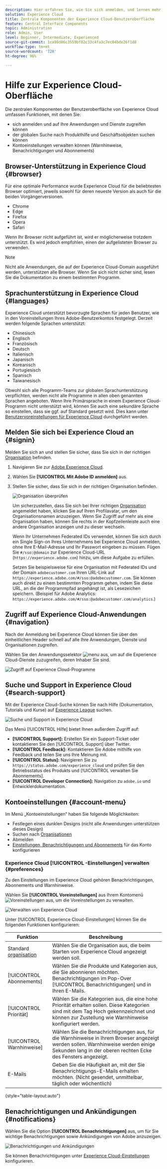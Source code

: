 ```yaml
---
description: Hier erfahren Sie, wie Sie sich anmelden, und lernen mehr über die zentralen Komponenten der Benutzeroberfläche in Experience Cloud. Erfahren Sie mehr über die globale Suche, Ihre Kontovoreinstellungen und darüber, wie Sie in der Benutzeroberfläche navigieren und Hilfe erhalten.
solution: Experience Cloud
title: Zentrale Komponenten der Experience Cloud-Benutzeroberfläche
feature: Central Interface Components
topic: Administration
role: Admin, User
level: Beginner, Intermediate, Experienced
source-git-commit: 1ca98d86c3559bf82c33c4fa3c7ec04bde26f1d8
workflow-type: tm+mt
source-wordcount: '728'
ht-degree: 96%

---
```


# Hilfe zur Experience Cloud-Oberfläche

Die zentralen Komponenten der Benutzeroberfläche von Experience Cloud umfassen Funktionen, mit denen Sie:

* sich anmelden und auf Ihre Anwendungen und Dienste zugreifen können
* der globalen Suche nach Produkthilfe und Geschäftsobjekten suchen können
* Kontoeinstellungen verwalten können (Warnhinweise, Benachrichtigungen und Abonnements)

## Browser-Unterstützung in Experience Cloud {#browser}

Für eine optimale Performance wurde Experience Cloud für die beliebtesten Browser optimiert, jeweils sowohl für deren neueste Version als auch für die beiden Vorgängerversionen.

* Chrome
* Edge
* Firefox
* Opera
* Safari

Wenn Ihr Browser nicht aufgeführt ist, wird er möglicherweise trotzdem unterstützt. Es wird jedoch empfohlen, einen der aufgelisteten Browser zu verwenden.

>[!NOTE]
>
>Nicht alle Anwendungen, die auf der Experience Cloud-Domain ausgeführt werden, unterstützen alle Browser. Wenn Sie sich nicht sicher sind, lesen Sie die Dokumentation zu einem bestimmten Programm.

## Sprachunterstützung in Experience Cloud {#languages}

Experience Cloud unterstützt bevorzugte Sprachen für jeden Benutzer, wie in den Voreinstellungen Ihres Adobe-Benutzerkontos festgelegt. Derzeit werden folgende Sprachen unterstützt:

* Chinesisch
* Englisch
* Französisch
* Deutsch
* Italienisch
* Japanisch
* Koreanisch
* Portugiesisch
* Spanisch
* Taiwanesisch

Obwohl sich alle Programm-Teams zur globalen Sprachunterstützung verpflichten, werden nicht alle Programme in allen oben genannten Sprachen angeboten. Wenn Ihre Primärsprache in einem Experience Cloud-Programm nicht unterstützt wird, können Sie auch eine sekundäre Sprache so einstellen, dass sie ggf. auf Standard gesetzt wird. Dies kann unter [Benutzervoreinstellungen für Experience Cloud](https://experience.adobe.com/preferences) durchgeführt werden.

## Melden Sie sich bei Experience Cloud an {#signin}

Melden Sie sich an und stellen Sie sicher, dass Sie sich in der richtigen [Organisation](organizations.md) befinden.

1. Navigieren Sie zur [Adobe Experience Cloud](https://experience.adobe.com).
1. Wählen Sie **[!UICONTROL Mit Adobe ID anmelden]** aus.
1. Stellen Sie sicher, dass Sie sich in der richtigen Organisation befinden.

   ![Organisation überprüfen](assets/organizations-menu.png)

   Um sicherzustellen, dass Sie sich bei Ihrer richtigen [Organisation](organizations.md) angemeldet haben, klicken Sie auf Ihren Profilavatar, um den Organisationsnamen anzuzeigen. Wenn Sie Zugriff auf mehr als eine Organisation haben, können Sie rechts in der Kopfzeilenleiste auch eine andere Organisation anzeigen und zu dieser wechseln.

   Wenn Ihr Unternehmen Federated IDs verwendet, können Sie sich durch ein Single Sign-on Ihres Unternehmens bei Experience Cloud anmelden, ohne Ihre E-Mail-Adresse und Ihr Passwort eingeben zu müssen. Fügen Sie `#/sso:@domain` zur Experience Cloud-URL (`https://experience.adobe.com`) hinzu, um diese Aufgabe zu erfüllen.

   Setzen Sie beispielsweise für eine Organisation mit Federated IDs und der Domain `adobecustomer.com` Ihren URL-Link auf `https://experience.adobe.com/#/sso:@adobecustomer.com`. Sie können auch direkt zu einem bestimmten Programm gehen, indem Sie diese URL, an die der Programmpfad angehängt ist, als Lesezeichen speichern. (Beispiel für Adobe Analytics: `https://experience.adobe.com/#/sso:@adobecustomer.com/analytics`.)

## Zugriff auf Experience Cloud-Anwendungen {#navigation}

Nach der Anmeldung bei Experience Cloud können Sie über den einheitlichen Header schnell auf alle Ihre Anwendungen, Dienste und Organisationen zugreifen.

Wählen Sie den Anwendungsselektor ![menu](assets/menu-icon.png) aus, um auf die Experience Cloud-Dienste zuzugreifen, deren Inhaber Sie sind.

![Zugriff auf Experience Cloud-Programme](assets/platform-core-services.png)

## Suche und Support in Experience Cloud {#search-support}

Mit der Experience Cloud-Suche können Sie nach Hilfe (Dokumentation, Tutorials und Kurse) auf [Experience League](https://experienceleague.adobe.com/?lang=de#home) suchen.

![Suche und Support in Experience Cloud](assets/search-menu.png)

Das Menü [!UICONTROL Hilfe] bietet Ihnen außerdem Zugriff auf:

* **[!UICONTROL Support]:** Erstellen Sie ein Support-Ticket oder kontaktieren Sie den [!UICONTROL Support] über Twitter.
* **[!UICONTROL Feedback]:** Kontaktieren Sie Adobe mithilfe von Feedback und teilen Sie uns Ihre Meinung mit.
* **[!UICONTROL Status]:** Navigieren Sie zu `https://status.adobe.com/experience_cloud` und prüfen Sie den Betriebsstatus des Produkts und [!UICONTROL verwalten Sie Abonnements].
* **[!UICONTROL Developer Connection]:** Navigation zu `adobe.io` und Entwicklerdokumentation.

## Kontoeinstellungen {#account-menu}

Im Menü „Kontoeinstellungen“ haben Sie folgende Möglichkeiten:

* Festlegen eines dunklen Designs (nicht alle Anwendungen unterstützen dieses Design)
* Suchen nach [Organisationen](organizations.md)
* Abmelden
* [Einstellungen, Benachrichtigungen und Abonnements](#preferences) für das Konto konfigurieren

### Experience Cloud [!UICONTROL -Einstellungen] verwalten {#preferences}

Zu den Einstellungen im Experience Cloud gehören Benachrichtigungen, Abonnements und Warnhinweise.

Wählen Sie **[!UICONTROL Voreinstellungen]** aus Ihrem Kontomenü ![Voreinstellungen](assets/preferences-icon-sm.png) aus, um die Voreinstellungen zu verwalten.

![Verwalten von Experience Cloud](assets/preferences-page.png)

Unter [!UICONTROL Experience Cloud-Einstellungen] können Sie die folgenden Funktionen konfigurieren:

| Funktion | Beschreibung |
|--- |--- |
| Standard [organisation](organizations.md) | Wählen Sie die Organisation aus, die beim Starten von Experience Cloud angezeigt werden soll. |
| [!UICONTROL Abonnements] | Wählen Sie die Produkte und Kategorien aus, die Sie abonnieren möchten. Benachrichtigungen im Pop-Over [!UICONTROL Benachrichtigungen] und in Ihren E-Mails. |
| [!UICONTROL Priorität] | Wählen Sie die Kategorien aus, die eine hohe Priorität erhalten sollen. Diese Kategorien sind mit dem Tag Hoch gekennzeichnet und können zur Zustellung wie Warnhinweise konfiguriert werden. |
| [!UICONTROL Warnhinweise] | Wählen Sie die Benachrichtigungen aus, für die Warnhinweise in Ihrem Browser angezeigt werden sollen. Warnhinweise werden einige Sekunden lang in der oberen rechten Ecke des Fensters angezeigt. |
| E-Mails | Geben Sie die Häufigkeit an, mit der Sie Benachrichtigungs-E-Mails erhalten möchten. (Nicht gesendet, unmittelbar, täglich oder wöchentlich) |

{style="table-layout:auto"}

## Benachrichtigungen und Ankündigungen {#notifications}

Wählen Sie die Option **[!UICONTROL Benachrichtigungen]** aus, um für Sie wichtige Benachrichtigungen sowie Ankündigungen von Adobe anzuzeigen.

![Benachrichtigungen und Ankündigungen](assets/notifications-menu-small.png)

Sie können Benachrichtigungen unter [Experience Cloud-Einstellungen](#preferences) konfigurieren.
